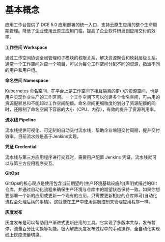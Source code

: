 # 基本概念

应用工作台提供了 DCE 5.0 应用部署的统一入口，支持云原生应用的整个生命周期管理。降低了企业使用云原生应用门槛，提高了企业软件研发到应用交付的效率。

**工作空间 Workspace**

通过工作空间协调全局管理和子模块的权限关系，解决资源聚合和映射层级关系。通常一个工作空间对应一个项目，可以为每个工作空间分配不同的资源，指派不同的用户和用户组。

**命名空间 Namespace**

Kubernetes 命名空间，在平台上是工作空间下相互隔离的更小的资源空间，也是用户实现作业生产的工作区间。一个工作空间下可以创建多个命名空间，可占用的资源配额总和不能超过工作空间配额。命名空间更细粒度的划分了资源配额的同时，还限制了命名空间下容器的大小（CPU、内存），有效的提升了资源利用率。

**流水线 Pipeline**

流水线提供可视化、可定制的自动交付流水线，帮助企业缩短交付周期，提升交付效率。目前流水线是基于Jenkins实现。

**凭证 Credential**

流水线与第三方应用程序进行交互时，需要用户配置 Jenkins 凭证，流水线就可以与第三方应用程序交互。

**GitOps**

GitOps的核心观点是使用包含当前期望的(生产环境基础设施的)声明式描述的GIt仓库，并通过自动化流程来确保生产环境与仓库中的期望状态保持一致。如果你想要部署一个新的应用或更新一个现有的应用，只需要更新相应的仓库即可(自动化流程会处理后续的事情)。这就像在生产中使用巡航控制来管理应用程序一样。

**灰度发布**

灰度发布是可以帮助用户渐进式更新应用的工具。它实现了多版本共存，发布暂停，流量百分比切换等功能，极大解放灰度发布过程中的手动操作，全自动化实现线上灰度流量切换。
